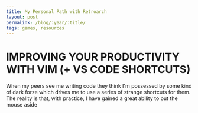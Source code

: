 ```yaml
---
title: My Personal Path with Retroarch
layout: post
permalink: /blog/:year/:title/
tags: games, resources
---
```


# IMPROVING YOUR PRODUCTIVITY WITH VIM (+ VS CODE SHORTCUTS)

When my peers see me writing code they think I'm possessed by some kind of dark forze which drives me to use a series of strange shortcuts for them. The reality is that, with practice, I have gained a great ability to put the mouse aside

